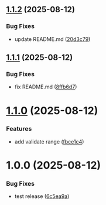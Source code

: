 ## [1.1.2](https://github.com/badj93/react-form-craft/compare/v1.1.1...v1.1.2) (2025-08-12)


### Bug Fixes

* update README.md ([20d3c79](https://github.com/badj93/react-form-craft/commit/20d3c79e1d9ae4f47dde1092f16a29399c3b4b08))

## [1.1.1](https://github.com/badj93/react-form-craft/compare/v1.1.0...v1.1.1) (2025-08-12)


### Bug Fixes

* fix README.md ([8ffb6d7](https://github.com/badj93/react-form-craft/commit/8ffb6d772ae85b14682292138c2239cf46861eea))

# [1.1.0](https://github.com/badj93/react-form-craft/compare/v1.0.0...v1.1.0) (2025-08-12)


### Features

* add validate range ([fbce1c4](https://github.com/badj93/react-form-craft/commit/fbce1c4aceb9c2d542079d01dbf7d62e4af2c746))

# 1.0.0 (2025-08-12)


### Bug Fixes

* test release ([6c5ea9a](https://github.com/badj93/react-form-craft/commit/6c5ea9a548add2202fd701711a757229df12480d))
